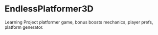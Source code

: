 # EndlessPlatformer3D
Learning Project platformer game, bonus boosts mechanics, player prefs, platform generator.
